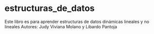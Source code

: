 # estructuras_de_datos
Este libro es para aprender estructuras de datos dinámicas lineales y no lineales
Autores: Judy Viviana Molano y Libardo Pantoja
